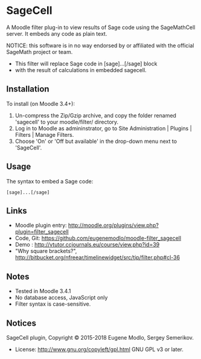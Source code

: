 SageCell
========

A Moodle filter plug-in to view results of Sage code using the SageMathCell server. 
It embeds any code as plain text.

NOTICE: this software is in no way endorsed by or affiliated with the official SageMath project or team.

 *  This filter will replace Sage code in [sage]...[/sage] block 
 *  with the result of calculations in embedded sagecell.

Installation
------------
To install (on Moodle 3.4+):

1. Un-compress the Zip/Gzip archive, and copy the folder renamed 'sagecell' to your moodle/filter/ directory.
2. Log in to Moodle as admininstrator, go to Site Administration | Plugins | Filters | Manage Filters.
3. Choose 'On' or 'Off but available' in the drop-down menu next to 'SageCell'.

Usage
-----
The syntax to embed a Sage code:

    [sage]...[/sage]

Links
-----
* Moodle plugin entry: <http://moodle.org/plugins/view.php?plugin=filter_sagecell>
* Code, Git: <https://github.com/eugenemodlo/moodle-filter_sagecell>
* Demo : <http://vtutor.ccjournals.eu/course/view.php?id=39>
* "Why square brackets?", <http://bitbucket.org/nfreear/timelinewidget/src/tip/filter.php#cl-36>

Notes
-----
* Tested in Moodle 3.4.1
* No database access, JavaScript only
* Filter syntax is case-sensitive.

Notices
-------
SageCell plugin, Copyright © 2015-2018 Eugene Modlo, Sergey Semerikov.

* License: <http://www.gnu.org/copyleft/gpl.html> GNU GPL v3 or later.
